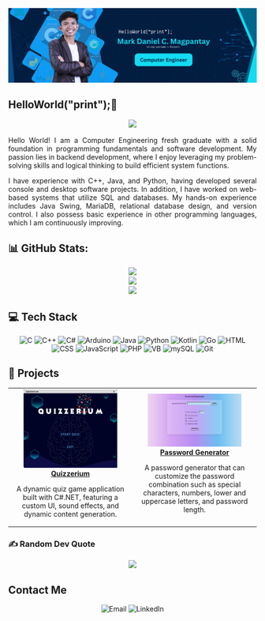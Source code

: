 <div align="center">
  <img src="https://github.com/Nielark/Images/blob/master/My%20Profile%20Banner.png" alt="Profile Banner"/>
</div>

## HelloWorld("print");👋

<p align="center">
  <img src="https://readme-typing-svg.herokuapp.com?size=24&duration=4000&color=00FF00&lines=Welcome+to+my+GitHub+profile!;I+am+a+Computer+Engineer.;I+love+coding.">
</p>

<div align="justify">
  <p>Hello World! I am a Computer Engineering fresh graduate with a solid foundation in programming fundamentals and software development. My passion lies in backend development, where I enjoy leveraging my problem-solving skills and logical thinking to build efficient system functions.

I have experience with C++, Java, and Python, having developed several console and desktop software projects. In addition, I have worked on web-based systems that utilize SQL and databases. My hands-on experience includes Java Swing, MariaDB, relational database design, and version control. I also possess basic experience in other programming languages, which I am continuously improving.</p>
</div>

## 📊 GitHub Stats:

<div align="center">
  <img src="https://github-readme-stats.vercel.app/api?username=Nielark&theme=codeSTACKr&hide_border=true&include_all_commits=true&count_private=true"/><br/>
  <img src="https://github-readme-streak-stats.herokuapp.com/?user=Nielark&theme=codeSTACKr&hide_border=true"/><br/>
  <img src="https://github-readme-stats.vercel.app/api/top-langs/?username=Nielark&theme=codeSTACKr&hide_border=true&include_all_commits=true&count_private=true&layout=compact"/>
</div>

## 💻 Tech Stack

<p align="center">
  <img src="https://cdn.jsdelivr.net/gh/devicons/devicon@latest/icons/c/c-original.svg" alt="C" style="width: 50px; height: 50px;"/>
  <img src="https://cdn.jsdelivr.net/gh/devicons/devicon@latest/icons/cplusplus/cplusplus-original.svg" alt="C++" style="width: 50px; height: 50px;"/>
  <img src="https://cdn.jsdelivr.net/gh/devicons/devicon@latest/icons/csharp/csharp-original.svg" alt="C#" style="width: 50px; height: 50px;"/>
  <img src="https://cdn.jsdelivr.net/gh/devicons/devicon@latest/icons/arduino/arduino-original.svg" alt="Arduino" style="width: 50px; height: 50px;"/>
  <img src="https://cdn.jsdelivr.net/gh/devicons/devicon@latest/icons/java/java-original.svg" alt="Java" style="width: 50px; height: 50px;"/>
  <img src="https://cdn.jsdelivr.net/gh/devicons/devicon@latest/icons/python/python-original.svg" alt="Python" style="width: 50px; height: 50px;"/>
  <img src="https://cdn.jsdelivr.net/gh/devicons/devicon@latest/icons/kotlin/kotlin-original.svg" alt="Kotlin" style="width: 50px; height: 50px;"/>
  <img src="https://cdn.jsdelivr.net/gh/devicons/devicon@latest/icons/goland/goland-original.svg" alt="Go" style="width: 50px; height: 50px;"/>
  <img src="https://cdn.jsdelivr.net/gh/devicons/devicon@latest/icons/html5/html5-original.svg" alt="HTML" style="width: 50px; height: 50px;"/>
  <img src="https://cdn.jsdelivr.net/gh/devicons/devicon@latest/icons/css3/css3-original.svg" alt="CSS" style="width: 50px; height: 50px;"/>
  <img src="https://cdn.jsdelivr.net/gh/devicons/devicon@latest/icons/javascript/javascript-original.svg" alt="JavaScript" style="width: 50px; height: 50px;"/>
  <img src="https://cdn.jsdelivr.net/gh/devicons/devicon@latest/icons/php/php-original.svg" alt="PHP" style="width: 50px; height: 50px;"/>
  <img src="https://cdn.jsdelivr.net/gh/devicons/devicon@latest/icons/visualbasic/visualbasic-original.svg" alt="VB" style="width: 50px; height: 50px;"/>
  <img src="https://cdn.jsdelivr.net/gh/devicons/devicon@latest/icons/mysql/mysql-original-wordmark.svg" alt="mySQL" style="width: 50px; height: 50px;"/>
  <img src="https://cdn.jsdelivr.net/gh/devicons/devicon@latest/icons/git/git-original.svg" alt="Git" style="width: 50px; height: 50px;"/>
</p>

## 🚀 Projects

<table align="center">
  <tr>
    <td align="center" width="50%">
      <a href="https://github.com/Nielark/Quizzerium-Quiz-Game">
        <img src="https://github.com/Nielark/Images/blob/master/Quizzerium_image.png" alt="Quizzerium" width="80%"/>
        <br/>
        <strong>Quizzerium</strong>
      </a>
      <p>A dynamic quiz game application built with C#.NET, featuring a custom UI, sound effects, and dynamic content generation.</p>
    </td>
    <td align="center" width="50%">
      <a href="https://nielark.github.io/Web-Password-Generator/">
        <img src="https://github.com/Nielark/Images/blob/master/Password_Generator_Image.png" alt="Quizzerium" width="80%"/>
        <br/>
        <strong>Password Generator</strong>
      </a>
      <p>A password generator that can customize the password combination such as special characters, numbers, lower and uppercase letters, and password length.</p>
    </td>
  </tr>
</table>

### ✍️ Random Dev Quote

<div align="center">
  <img src="https://quotes-github-readme.vercel.app/api?type=horizontal&theme=light"/>
</div>

## Contact Me

<p align="center">
  <a href="mailto:markdanielcmagpantay@gmail.com" style="text-decoration: none;">
    <img src="https://img.shields.io/badge/Email-D14836?style=for-the-badge&logo=gmail&logoColor=white" alt="Email"/>
  </a>
  <a href="http://www.linkedin.com/in/mark-daniel-magpantay" style="text-decoration: none;">
    <img src="https://img.shields.io/badge/LinkedIn-0077B5?style=for-the-badge&logo=linkedin&logoColor=white" alt="LinkedIn"/>
  </a>
</p>
